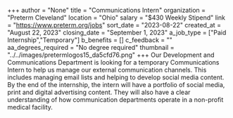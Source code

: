 +++
author = "None"
title = "Communications Intern"
organization = "Preterm Cleveland"
location = "Ohio"
salary = "$430 Weekly Stipend"
link = "https://www.preterm.org/jobs"
sort_date = "2023-08-22"
created_at = "August 22, 2023"
closing_date = "September 1, 2023"
a_job_type = ["Paid Internship","Temporary"]
b_benefits = []
c_feedback = ""
aa_degrees_required = "No degree required"
thumbnail = "../../images/pretermlogos15_da5cfd76.png"
+++
Our Development and Communications Department is looking for a temporary Communications Intern to help us manage our external communication channels. This includes managing email lists and helping to develop social media content. By the end of the internship, the intern will have a portfolio of social media, print and digital advertising content. They will also have a clear understanding of how communication departments operate in a non-profit medical facility. 